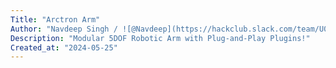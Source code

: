 ```yaml
---
Title: "Arctron Arm"
Author: "Navdeep Singh / ![@Navdeep](https://hackclub.slack.com/team/U083T3ZP6AV) "
Description: "Modular 5DOF Robotic Arm with Plug-and-Play Plugins!"
Created_at: "2024-05-25"
---
```

